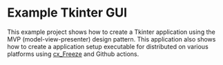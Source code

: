 # Example Tkinter GUI

This example project shows how to create a Tkinter application using the MVP (model-view-presenter) design pattern. This application also shows how to create a  application setup executable for distributed on various platforms using [cx_Freeze](https://cx-freeze.readthedocs.io/en/stable/index.html) and Github actions.